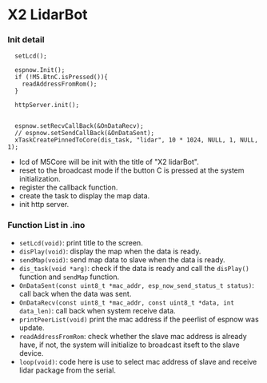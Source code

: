 # X2 LidarBot

### Init detail 

```
  setLcd();

  espnow.Init();
  if (!M5.BtnC.isPressed()){
    readAddressFromRom();
  } 
  
  httpServer.init();
  

  espnow.setRecvCallBack(&OnDataRecv);
  // espnow.setSendCallBack(&OnDataSent);
  xTaskCreatePinnedToCore(dis_task, "lidar", 10 * 1024, NULL, 1, NULL, 1); 
```

- lcd of M5Core will be init with the title of "X2 lidarBot".
- reset to the broadcast mode if the button C is pressed at the system initialization.
- register the callback function.
- create the task to display the map data.
- init http server.

### Function List in .ino

- ```setLcd(void)```: print title to the screen.
- ```disPlay(void)```: display the map when the data is ready.
- ```sendMap(void)```: send map data to slave when the data is ready.
- ```dis_task(void *arg)```: check if the data is ready and call the ```disPlay()``` function and ```sendMap``` function.
- ```OnDataSent(const uint8_t *mac_addr, esp_now_send_status_t status)```: call back when the data was sent.
- ```OnDataRecv(const uint8_t *mac_addr, const uint8_t *data, int data_len)```: call back when system receive data.
- ```printPeerList(void)``` print the mac address if the peerlist of espnow was update.
- ```readAddressFromRom```: check whether the slave mac address is already have, if not, the system will initialize to broadcast itseft to the slave device.
- ```loop(void)```: code here is use to select mac address of slave and receive lidar package from the serial.